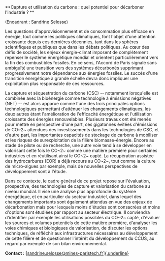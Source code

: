 **Capture et utilisation du carbone : quel potentiel pour décarboner
l'industrie ? **

(Encadrant : Sandrine Selosse)

Les questions d\'approvisionnement et de consommation plus efficace en
énergie, tout comme les politiques climatiques, font l\'objet d\'une
attention croissante depuis ces dernières décennies, tant dans les
sphères scientifiques et publiques que dans les débats politiques. Au
cœur des défis de société, les enjeux énergie-climat imposent de
complètement repenser le système énergétique mondial et orientent
particulièrement vers la fin des combustibles fossiles. En ce sens,
l'Accord de Paris signale sans ambiguïté une transition vers des
systèmes décarbonés supprimant progressivement notre dépendance aux
énergies fossiles. Le succès d\'une transition énergétique à grande
échelle devra donc impliquer une exploitation plus responsable de ces
ressources.

La capture et séquestration du carbone (CSC) -- notamment lorsqu'elle
est combinée avec la bioénergie comme technologie à émissions négatives
(NET) -- est alors apparue comme l'une des trois principales options
technologiques permettant d'atténuer les changements climatiques, les
deux autres étant l'amélioration de l'efficacité énergétique et
l'utilisation croissante des énergies renouvelables. Plusieurs travaux
ont été menés pour mettre en perspective d'une part, ces gigatonnes
évitées d\'émissions de CO~2~ attendues des investissements dans les
technologies de CSC, et d'autre part, les importantes capacités de
stockage de carbone à mobiliser et les risques de surexploitation de la
filière biomasse-énergie. Encore au stade de pilote ou de recherche, une
autre voie tend à se développer en valorisant cette fois le CO~2~ comme
une matière première pour certaines industries et en réutilisant ainsi
le CO~2~ capté. La récupération assistée des hydrocarbures (EOR) a déjà
recours au CO~2~, tout comme la culture de micro-algues par exemple,
mais de nouvelles perspectives de développement sont à l'étude.

Dans ce contexte, le cadre général de ce projet repose sur l'évaluation,
prospective, des technologies de capture et valorisation du carbone au
niveau mondial. Il vise une analyse plus approfondie du système
énergétique, et en particulier du secteur industriel, dans lequel des
changements importants sont également attendus en vue des enjeux de
décarbonation mais pour lesquels moins d'études sont consacrées et moins
d'options sont étudiées par rapport au secteur électrique. Il conviendra
d'identifier par exemple les utilisations possibles du CO~2~ capté,
d'évaluer les sources et volumes potentiels de cette matière première,
d'analyser les voies chimiques et biologiques de valorisation, de
discuter les options techniques, de réfléchir aux infrastructures
nécessaires au développement de cette filière et de questionner
l'intérêt du développement du CCUS, au regard par exemple de son bilan
environnemental.

**Contact :**
[[sandrine.selosse\@mines-paristech.fr]{.underline}](mailto:sandrine.selosse@mines-paristech.fr)
